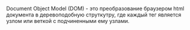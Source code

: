 Document Object Model (DOM) - это преобразование браузером html документа в деревоподобную струткутру,
где каждый тег является узлом или веткой с подчиненными ему узлами.
